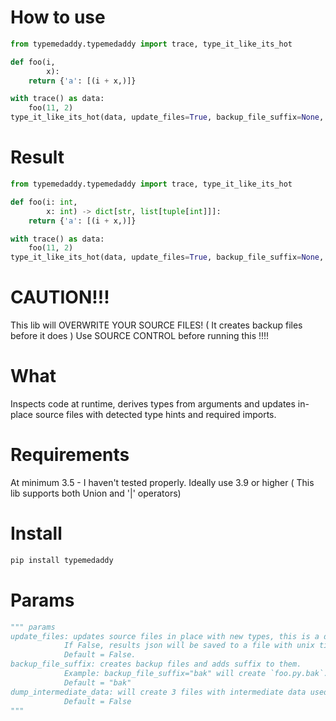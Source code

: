 # How to use
```python
from typemedaddy.typemedaddy import trace, type_it_like_its_hot

def foo(i,
        x):
    return {'a': [(i + x,)]}

with trace() as data:
    foo(11, 2)
type_it_like_its_hot(data, update_files=True, backup_file_suffix=None, dump_intermediate_data=False)
```

# Result
```python
from typemedaddy.typemedaddy import trace, type_it_like_its_hot

def foo(i: int,
        x: int) -> dict[str, list[tuple[int]]]:
    return {'a': [(i + x,)]}

with trace() as data:
    foo(11, 2)
type_it_like_its_hot(data, update_files=True, backup_file_suffix=None, dump_intermediate_data=False)
```

# CAUTION!!!
This lib will OVERWRITE YOUR SOURCE FILES! ( It creates backup files before it does )
Use SOURCE CONTROL before running this !!!!

# What
Inspects code at runtime, derives types from arguments and updates in-place source files with detected type hints and required imports.

# Requirements
At minimum 3.5 - I haven't tested properly.
Ideally use 3.9 or higher ( This lib supports both Union and '|' operators)

# Install
```bash
pip install typemedaddy
```

# Params
```python
""" params
update_files: updates source files in place with new types, this is a destructive action! 
            If False, results json will be saved to a file with unix timestamp. 
            Default = False.
backup_file_suffix: creates backup files and adds suffix to them.
            Example: backup_file_suffix="bak" will create `foo.py.bak`. 
            Default = "bak"
dump_intermediate_data: will create 3 files with intermediate data used to derive final results. 
            Default = False
"""
```
